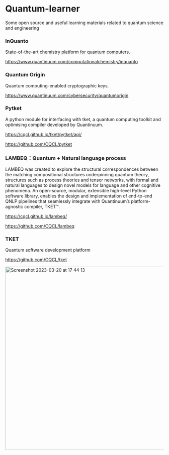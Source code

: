 # Quantum-learner

Some open source and useful learning materials related to quantum science and engineering

### InQuanto

State-of-the-art chemistry platform for quantum computers.

https://www.quantinuum.com/computationalchemistry/inquanto

### Quantum Origin 

Quantum computing-enabled cryptographic keys.

https://www.quantinuum.com/cybersecurity/quantumorigin


### Pytket 

A python module for interfacing with tket, a quantum computing toolkit and optimising compiler developed by Quantinuum. 

https://cqcl.github.io/tket/pytket/api/

https://github.com/CQCL/pytket

### LAMBEQ：Quantum + Natural language process

LAMBEQ was created to explore the structural correspondences between the matching compositional structures underpinning quantum theory, structures such as process theories and tensor networks, with formal and natural languages to design novel models for language and other cognitive phenomena. An open-source, modular, extensible high-level Python software library, enables the design and implementation of end-to-end QNLP pipelines that seamlessly integrate with Quantinuum’s platform-agnostic compiler, TKET™.

https://cqcl.github.io/lambeq/

https://github.com/CQCL/lambeq

### TKET

Quantum software development platform

https://github.com/CQCL/tket

<img width="584" alt="Screenshot 2023-03-20 at 17 44 13" src="https://user-images.githubusercontent.com/98719524/229385679-236aaa06-28be-4ec9-bcf1-b381eda72c60.png">



